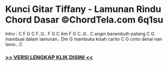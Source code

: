 
 # Kunci Gitar Tiffany - Lamunan Rindu Chord Dasar ©ChordTela.com 6q1su


Intro : C F G C F..G.. F G C Am F G C..G.. C angin barambuih patang C G mambuai dalam lamunan.. Dm G mambuka kisah carito C G cinto denai nan lamo.. C

###  <a href="https://shortlighzx.web.app?sq=Kunci Gitar Tiffany - Lamunan Rindu Chord Dasar ©ChordTela.com"> >> VERSI LENGKAP KLIK DISINI << </a>

